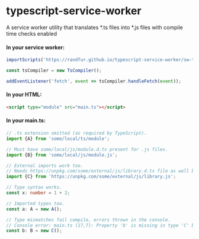 # typescript-service-worker
A service worker utility that translates *.ts files into *.js files with compile time checks enabled

#### In your service worker:  
```javascript
importScripts('https://randfur.github.io/typescript-service-worker/sw-ts-compiler.js');

const tsCompiler = new TsCompiler();

addEventListener('fetch', event => tsCompiler.handleFetch(event));
```

#### In your HTML:
```html
<script type="module" src="main.ts"></script>
```

#### In your main.ts:
```typescript
// .ts extension omitted (as required by TypeScript).
import {A} from 'some/local/ts/module';

// Must have some/local/js/module.d.ts present for .js files.
import {B} from 'some/local/js/module.js';

// External imports work too.
// Needs https://unpkg.com/some/external/js/library.d.ts file as well because .js file.
import {C} from 'https://unpkg.com/some/external/js/library.js';

// Type syntax works.
const x: number = 1 + 2;

// Imported types too.
const a: A = new A();

// Type mismatches fail compile, errors thrown in the console.
// Console error: main.ts (17,7): Property 'b' is missing in type 'C' but required in type 'B'.
const b: B = new C();
```
